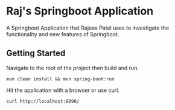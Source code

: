 
# Raj's Springboot Application

A Springboot Application that Rajees Patel uses to investigate the functionality and new features of Springboot.





## Getting Started

Navigate to the root of the project then build and run.

`mvn clean install && mvn spring-boot:run`

Hit the application with a browser or use curl.

`curl http://localhost:8090/`
